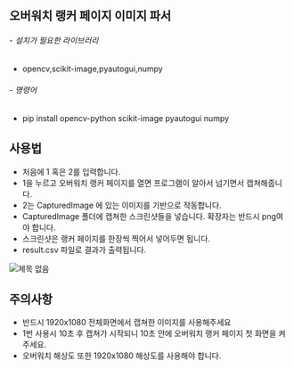 ## 오버워치 랭커 페이지 이미지 파서


###### - 설치가 필요한 라이브러리

- opencv,scikit-image,pyautogui,numpy

###### - 명령어

- pip install opencv-python scikit-image pyautogui numpy


## 사용법
- 처음에 1 혹은 2를 입력합니다.
- 1을 누르고 오버워치 랭커 페이지를 열면 프로그램이 알아서 넘기면서 캡쳐해줍니다.
- 2는 CapturedImage 에 있는 이미지를 기반으로 작동합니다.
- CapturedImage 폴더에 캡쳐한 스크린샷들을 넣습니다. 확장자는 반드시 png여야 합니다.
- 스크린샷은 랭커 페이지를 한장씩 찍어서 넣어두면 됩니다.
- result.csv 파일로 결과가 출력됩니다.

![제목 없음](https://user-images.githubusercontent.com/79559361/202276700-0c622ead-7a5f-4897-89df-aa50be57b52a.png)
## 주의사항
- 반드시 1920x1080 전체화면에서 캡쳐한 이미지를 사용해주세요
- 1번 사용시 10초 후 캡쳐가 시작되니 10초 안에 오버워치 랭커 페이지 첫 화면을 켜주세요.
- 오버워치 해상도 또한 1920x1080 해상도를 사용해야 합니다.
